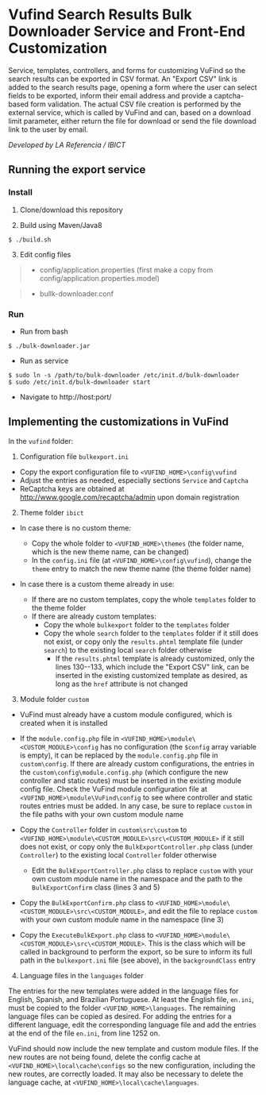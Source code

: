 # Vufind Search Results Bulk Downloader Service and Front-End Customization

Service, templates, controllers, and forms for customizing VuFind so the search results can be exported in CSV format. An "Export CSV" link is added to the search results page, opening a form where the user can select fields to be exported, inform their email address and provide a captcha-based form validation. The actual CSV file creation is performed by the external service, which is called by VuFind and can, based on a download limit parameter, either return the file for download or send the file download link to the user by email.

*Developed by LA Referencia / IBICT*

## Running the export service

### Install

1. Clone/download this repository

2. Build using Maven/Java8

```
$ ./build.sh
```

3. Edit config files

> - config/application.properties (first make a copy from config/application.properties.model)

> - bullk-downloader.conf

### Run

- Run from bash

```
$ ./bulk-downloader.jar
```

- Run as service

```
$ sudo ln -s /path/to/bulk-downloader /etc/init.d/bulk-downloader
$ sudo /etc/init.d/bulk-downloader start
``` 

- Navigate to http://host:port/ 

## Implementing the customizations in VuFind

In the `vufind` folder:

1. Configuration file `bulkexport.ini`

- Copy the export configuration file to `<VUFIND_HOME>\config\vufind`
- Adjust the entries as needed, especially sections `Service` and `Captcha`
- ReCaptcha keys are obtained at http://www.google.com/recaptcha/admin upon domain registration

2. Theme folder `ibict`

- In case there is no custom theme:
	- Copy the whole folder to `<VUFIND_HOME>\themes` (the folder name, which is the new theme name, can be changed)
	- In the `config.ini` file (at `<VUFIND_HOME>\config\vufind`), change the `theme` entry to match the new theme name (the theme folder name)
	
- In case there is a custom theme already in use:
	- If there are no custom templates, copy the whole `templates` folder to the theme folder
	- If there are already custom templates:
		- Copy the whole `bulkexport` folder to the `templates` folder
		- Copy the whole `search` folder to the `templates` folder if it still does not exist, or copy only the `results.phtml` template file (under `search`)  to the existing local `search` folder otherwise
			- If the `results.phtml` template is already customized, only the lines 130--133, which include the "Export CSV" link, can be inserted in the existing customized template as desired, as long as the `href` attribute is not changed
		
3. Module folder `custom`

- VuFind must already have a custom module configured, which is created when it is installed

- If the `module.config.php` file in `<VUFIND_HOME>\module\<CUSTOM_MODULE>\config` has no configuration (the `$config` array variable is empty), it can be replaced by the `module.config.php` file in `custom\config`. If there are already custom configurations, the entries in the `custom\config\module.config.php` (which configure the new controller and static routes) must be inserted in the existing module config file. Check the VuFind module configuration file at `<VUFIND_HOME>\module\VuFind\config` to see where controller and static routes entries must be added. In any case, be sure to replace `custom` in the file paths with your own custom module name

- Copy the `Controller` folder in `custom\src\custom` to `<VUFIND_HOME>\module\<CUSTOM_MODULE>\src\<CUSTOM_MODULE>` if it still does not exist, or copy only the `BulkExportController.php` class (under `Controller`) to the existing local `Controller` folder otherwise
	- Edit the `BulkExportController.php` class to replace `custom` with your own custom module name in the namespace and the path to the `BulkExportConfirm` class (lines 3 and 5)
	
- Copy the `BulkExportConfirm.php` class to `<VUFIND_HOME>\module\<CUSTOM_MODULE>\src\<CUSTOM_MODULE>`, and edit the file to replace `custom` with your own custom module name in the namespace (line 3)

- Copy the `ExecuteBulkExport.php` class to `<VUFIND_HOME>\module\<CUSTOM_MODULE>\src\<CUSTOM_MODULE>`. This is the class which will be called in background to perform the export, so be sure to inform its full path in the `bulkexport.ini` file (see above), in the `backgroundClass` entry

4. Language files in the `languages` folder

The entries for the new templates were added in the language files for English, Spanish, and Brazilian Portuguese. At least the English file, `en.ini`, must be copied to the folder `<VUFIND_HOME>\languages`. The remaining language files can be copied as desired. For adding the entries for a different language, edit the corresponding language file and add the entries at the end of the file `en.ini`, from line 1252 on.

VuFind should now include the new template and custom module files. If the new routes are not being found, delete the config cache at `<VUFIND_HOME>\local\cache\configs` so the new configuration, including the new routes, are correctly loaded. It may also be necessary to delete the language cache, at `<VUFIND_HOME>\local\cache\languages`.

